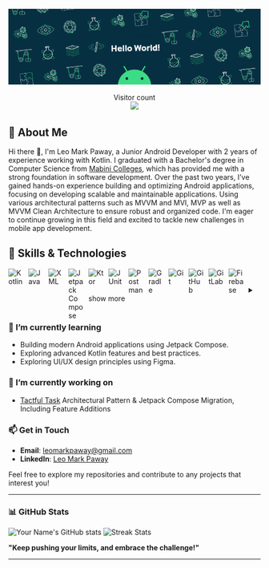 <p align="center">
  <img src="https://github.com/leomarkpaway/leomarkpaway/blob/main/assets/banner.gif" alt="Banner" />
</p>
<p align="center"> 
  Visitor count<br>
  <img src="https://profile-counter.glitch.me/leomarkpaway/count.svg" />
</p>

## 🚀 About Me
Hi there 👋, I'm Leo Mark Paway, a Junior Android Developer with 2 years of experience working with Kotlin. I graduated with a Bachelor's degree in Computer Science from [Mabini Colleges](https://mabinicolleges.edu.ph/), which has provided me with a strong foundation in software development. Over the past two years, I've gained hands-on experience building and optimizing Android applications, focusing on developing scalable and maintainable applications. Using various architectural patterns such as MVVM and MVI, MVP as well as MVVM Clean Architecture to ensure robust and organized code. I'm eager to continue growing in this field and excited to tackle new challenges in mobile app development.

## 🔧 Skills & Technologies

<img align="left" alt="Kotlin" width="30px" style="padding-right:10px;" src="https://cdn.jsdelivr.net/gh/devicons/devicon/icons/kotlin/kotlin-original.svg"/>
<img align="left" alt="Java" width="30px" style="padding-right:10px;" src="https://cdn.jsdelivr.net/gh/devicons/devicon/icons/java/java-original.svg"/>
<img align="left" alt="XML" width="30px" style="padding-right:10px;" src="https://cdn.jsdelivr.net/gh/devicons/devicon/icons/xml/xml-original.svg"/>
<img align="left" alt="Jetpack Compose" width="30px" style="padding-right:10px;" src="https://cdn.jsdelivr.net/gh/devicons/devicon/icons/android/android-original.svg"/>
<img align="left" alt="Ktor" width="30px" style="padding-right:10px;" src="https://cdn.jsdelivr.net/gh/devicons/devicon/icons/ktor/ktor-original.svg"/>
<img align="left" alt="JUnit" width="30px" style="padding-right:10px;" src="https://cdn.jsdelivr.net/gh/devicons/devicon/icons/junit/junit-original.svg"/>
<img align="left" alt="Postman" width="30px" style="padding-right:10px;" src="https://cdn.jsdelivr.net/gh/devicons/devicon/icons/postman/postman-original.svg"/>
<img align="left" alt="Gradle" width="30px" style="padding-right:10px;" src="https://cdn.jsdelivr.net/gh/devicons/devicon/icons/gradle/gradle-original.svg"/>
<img align="left" alt="Git" width="30px" style="padding-right:10px;" src="https://cdn.jsdelivr.net/gh/devicons/devicon/icons/git/git-original.svg"/>
<img align="left" alt="GitHub" width="30px" style="padding-right:10px;" src="https://cdn.jsdelivr.net/gh/devicons/devicon/icons/github/github-original.svg"/>
<img align="left" alt="GitLab" width="30px" style="padding-right:10px;" src="https://cdn.jsdelivr.net/gh/devicons/devicon/icons/gitlab/gitlab-original.svg"/>
<img align="left" alt="Firebase" width="30px" style="padding-right:10px;" src="https://cdn.jsdelivr.net/gh/devicons/devicon/icons/firebase/firebase-original.svg"/>
<br />
<br />

<details>
  <summary>show more</summary>

  <table>
    <thead>
      <tr>
        <th>Category</th>
        <th>Skills & Technologies</th>
      </tr>
    </thead>
    <tbody>
      <tr>
        <td><strong>Languages & Markup</strong> 💻</td>
        <td>Kotlin, Java, XML</td>
      </tr>
      <tr>
        <td><strong>Architecture</strong> ⚒️</td>
        <td>MVVM, Clean Architecture, MVI, MVP</td>
      </tr>
      <tr>
        <td><strong>UI/UX</strong> 🎨</td>
        <td>Jetpack Compose, Material Components for Android, Constraint Layout</td>
      </tr>
      <tr>
        <td><strong>Dependency Injection</strong> 💉</td>
        <td>Hilt, Dagger</td>
      </tr>
      <tr>
        <td><strong>Networking</strong> 🌐</td>
        <td>Retrofit, OkHttp, Ktor</td>
      </tr>
      <tr>
        <td><strong>Asynchronous/Synchronous & Reactive Programming</strong> ⚙️</td>
        <td>Kotlin Coroutines, DataBinding, ViewModel, LiveData, Flow</td>
      </tr>
      <tr>
        <td><strong>Image Loading & Caching</strong> 🖼️</td>
        <td>Glide, Picasso</td>
      </tr>
      <tr>
        <td><strong>Database & JSON Parsing</strong> 💾</td>
        <td>Room, Gson, Moshi, Kotlinx serialization</td>
      </tr>
      <tr>
        <td><strong>Navigation</strong> 🧭</td>
        <td>Navigation Component, Fragment Manager</td>
      </tr>
      <tr>
        <td><strong>Testing</strong> 🧪</td>
        <td>JUnit, Postman</td>
      </tr>
      <tr>
        <td><strong>Build Tools</strong> 🛠️</td>
        <td>Gradle</td>
      </tr>
      <tr>
        <td><strong>Version Control</strong> 🗂️</td>
        <td>Git, GitHub, GitLab</td>
      </tr>
      <tr>
        <td><strong>Other Libraries</strong> 📦</td>
        <td>Firebase, ExoPlayer</td>
      </tr>
    </tbody>
  </table>

</details>

#
### 🌱 I’m currently learning
- Building modern Android applications using Jetpack Compose.
- Exploring advanced Kotlin features and best practices.
- Exploring UI/UX design principles using Figma.

### 🔭 I’m currently working on
- [Tactful Task](https://github.com/leomarkpaway/Tactful-Task) Architectural Pattern & Jetpack Compose Migration, Including Feature Additions

### 📫 Get in Touch
- **Email**: leomarkpaway@gmail.com
- **LinkedIn**: [Leo Mark Paway](https://linkedin.com/in/leomarkpaway)

Feel free to explore my repositories and contribute to any projects that interest you!

---

### 📊 GitHub Stats

![Your Name's GitHub stats](https://github-readme-stats.vercel.app/api?username=leomarkpaway&show_icons=true&theme=dark)  ![Streak Stats](https://github-readme-streak-stats.herokuapp.com/?user=leomarkpaway&theme=dark)

**"Keep pushing your limits, and embrace the challenge!"**

---

<!--
**leomarkpaway/leomarkpaway** is a ✨ _special_ ✨ repository because its `README.md` (this file) appears on your GitHub profile.

Here are some ideas to get you started:

- 🔭 I’m currently working on ...
- 🌱 I’m currently learning ...
- 👯 I’m looking to collaborate on ...
- 🤔 I’m looking for help with ...
- 💬 Ask me about ...
- 📫 How to reach me: ...
- 😄 Pronouns: ...
- ⚡ Fun fact: ...
-->
